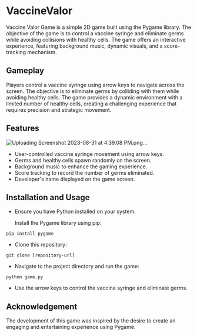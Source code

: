 
# VaccineValor
Vaccine Valor Game is a simple 2D game built using the Pygame library. The objective of the game is to control a vaccine syringe and eliminate germs while avoiding collisions with healthy cells. The game offers an interactive experience, featuring background music, dynamic visuals, and a score-tracking mechanism.

## Gameplay

Players control a vaccine syringe using arrow keys to navigate across the screen. The objective is to eliminate germs by colliding with them while avoiding healthy cells. The game provides a dynamic environment with a limited number of healthy cells, creating a challenging experience that requires precision and strategic movement.

## Features
![Uploading Screenshot 2023-08-31 at 4.39.08 PM.png…]()

- User-controlled vaccine syringe movement using arrow keys.
- Germs and healthy cells spawn randomly on the screen.
- Background music to enhance the gaming experience.
- Score tracking to record the number of germs eliminated.
- Developer's name displayed on the game screen.

## Installation and Usage

- Ensure you have Python installed on your system.

    Install the Pygame library using pip:

```
pip install pygame
```
- Clone this repository:

```
git clone [repository-url]
```

- Navigate to the project directory and run the game:

```
python game.py
```

- Use the arrow keys to control the vaccine syringe and eliminate germs.

## Acknowledgement


The development of this game was inspired by the desire to create an engaging and entertaining experience using Pygame.



